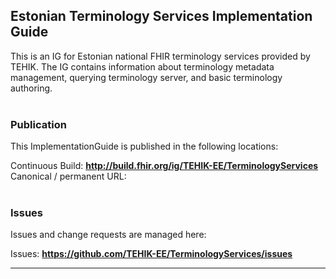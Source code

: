 Estonian Terminology Services Implementation Guide
---
This is an IG for Estonian national FHIR terminology services provided by TEHIK.
The IG contains information about terminology metadata management, querying terminology server, and basic terminology authoring. 
<br>  </br>
###
### Publication
This ImplementationGuide is published in the following locations:

Continuous Build: __http://build.fhir.org/ig/TEHIK-EE/TerminologyServices__  
Canonical / permanent URL: 
<br> </br>

### Issues
Issues and change requests are managed here:  

Issues:  __https://github.com/TEHIK-EE/TerminologyServices/issues__  
 
---
